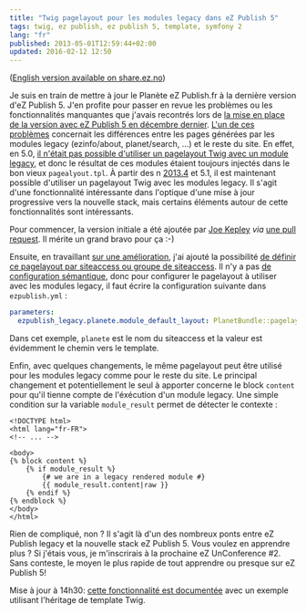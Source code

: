 ```yaml
---
title: "Twig pagelayout pour les modules legacy dans eZ Publish 5"
tags: twig, ez publish, ez publish 5, template, symfony 2
lang: "fr"
published: 2013-05-01T12:59:44+02:00
updated: 2016-02-12 12:50
---
```


([English version available on share.ez.no](http://share.ez.no/blogs/damien-pobel/twig-pagelayout-for-legacy-modules-in-ez-publish-5))

Je suis en train de mettre à jour le Planète eZ
Publish.fr à la dernière version d'eZ Publish 5.
J'en profite pour passer en revue les problèmes ou les fonctionnalités
manquantes que j'avais recontrés lors de [la mise en place de la version avec eZ
Publish 5 en décembre
dernier](/post/planet-ez-publish-fr-mis-sur-orbite-par-ez-publish-5). [L'un de
ces problèmes](https://github.com/dpobel/planet-ezpublish.fr/issues/20)
concernait les différences entre les pages générées par les modules legacy
(ezinfo/about, planet/search, …) et le reste du site. En effet, en 5.0, [il
n'était pas possible d'utiliser un pagelayout Twig avec un module
legacy](https://jira.ez.no/browse/EZP-20576), et donc le résultat de ces modules
étaient toujours injectés dans le bon vieux `pagealyout.tpl`. À partir des n
[2013.4](http://share.ez.no/blogs/community-project-board/ez-publish-community-project-2013.4-report)
et 5.1, il est maintenant possible d'utiliser un pagelayout Twig avec les
modules legacy. Il s'agit d'une fonctionnalité intéressante dans l'optique d'une
mise à jour progressive vers la nouvelle stack, mais certains éléments autour de
cette fonctionnalités sont intéressants.

Pour commencer, la version initiale a été ajoutée par [Joe
Kepley](http://partialcontent.com/) *via* [une pull
request](https://github.com/ezsystems/ezpublish-kernel/pull/264). Il mérite un
grand bravo pour ça :-)

Ensuite, en travaillant [sur une amélioration](https://jira.ez.no/browse/EZP-20518), j'ai ajouté la possibilité [de
définir ce pagelayout par siteaccess ou groupe de
siteaccess](https://github.com/ezsystems/ezpublish-kernel/pull/277). Il n'y a pas [de configuration sémantique](http://symfony.com/doc/current/cookbook/bundles/extension.html), donc pour configurer le
pagelayout à utiliser avec les modules legacy, il faut écrire la configuration
suivante dans `ezpublish.yml`&nbsp;:

```yml
parameters:
  ezpublish_legacy.planete.module_default_layout: PlanetBundle::pagelayout.html.twig
```

Dans cet exemple, `planete` est le nom du siteaccess et la valeur est évidemment
le chemin vers le template.

Enfin, avec quelques changements, le même pagelayout peut être utilisé pour les
modules legacy comme pour le reste du site. Le principal changement et
potentiellement le seul à apporter concerne le block `content` pour qu'il tienne
compte de l'éxécution d'un module legacy. Une simple condition sur la variable
`module_result` permet de détecter le contexte&nbsp;:

```django
<!DOCTYPE html>
<html lang="fr-FR">
<!-- ... -->

<body>
{% block content %}
    {% if module_result %}
        {# we are in a legacy rendered module #}
        {{ module_result.content|raw }}
    {% endif %}
{% endblock %}
</body>
</html>
```

Rien de compliqué, non&nbsp;? Il s'agit là d'un des nombreux ponts entre eZ
Publish legacy et la nouvelle stack eZ Publish 5. Vous voulez en apprendre
plus&nbsp;? Si j'étais vous, je m'inscrirais à la prochaine eZ UnConference #2.
Sans conteste, le moyen le plus rapide de tout apprendre ou presque sur eZ
Publish 5!

Mise à jour à 14h30: [cette fonctionnalité est
documentée](https://confluence.ez.no/display/EZP/Legacy+template+fallback#Legacytemplatefallback-Modulelayout) avec un exemple
utilisant l'héritage de template Twig.
